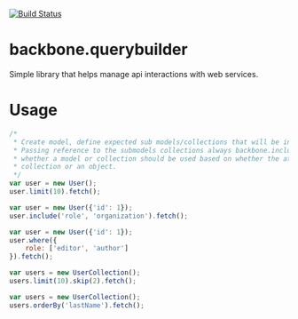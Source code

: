 [![Build
Status](https://travis-ci.org/jthoms1/backbone.querybuilder.png?branch=master)](https://travis-ci.org/jthoms1/backbone.querybuilder)


backbone.querybuilder
=================

Simple library that helps manage api interactions with web services.

Usage
==================
```JavaScript
/*
 * Create model, define expected sub models/collections that will be included.
 * Passing reference to the submodels collections always backbone.includes to choose
 * whether a model or collection should be used based on whether the attribute is a
 * collection or an object.
 */
var user = new User();
user.limit(10).fetch();
```

```JavaScript
var user = new User({'id': 1});
user.include('role', 'organization').fetch();
```

```JavaScript
var user = new User({'id': 1});
user.where({
    role: ['editor', 'author']
}).fetch();
```

```JavaScript
var users = new UserCollection();
users.limit(10).skip(2).fetch();
```

```JavaScript
var users = new UserCollection();
users.orderBy('lastName').fetch();
```